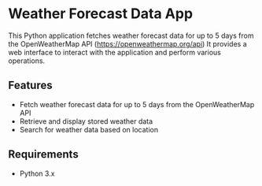 # Weather Forecast Data App

This Python application fetches weather forecast data for up to 5 days from the OpenWeatherMap API (https://openweathermap.org/api)  It provides a web interface to interact with the application and perform various operations.

## Features

- Fetch weather forecast data for up to 5 days from the OpenWeatherMap API
- Retrieve and display stored weather data
- Search for weather data based on location

## Requirements

- Python 3.x
